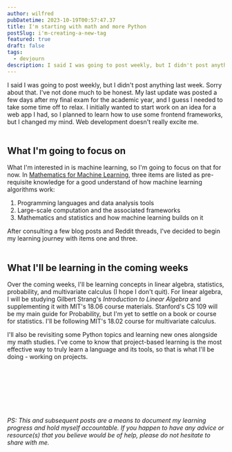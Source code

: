 ```yaml
---
author: wilfred
pubDatetime: 2023-10-19T00:57:47.37
title: I'm starting with math and more Python
postSlug: i'm-creating-a-new-tag
featured: true
draft: false
tags:
  - devjourn
description: I said I was going to post weekly, but I didn't post anything last week. Here's what I have for this week
---
```


I said I was going to post weekly, but I didn't post anything last week. Sorry about that. I've not done much to be honest. My last update was posted a few days after my final exam for the academic year, and I guess I needed to take some time off to relax. I initially wanted to start work on an idea for a web app I had, so I planned to learn how to use some frontend frameworks, but I changed my mind. Web development doesn't really excite me.
<br>
<br>

## What I'm going to focus on

What I'm interested in is machine learning, so I'm going to focus on that for now. In [Mathematics for Machine Learning](https://mml-book.github.io/), three items are listed as pre-requisite knowledge for a good understand of how machine learning algorithms work:

1. Programming languages and data analysis tools
2. Large-scale computation and the associated frameworks
3. Mathematics and statistics and how machine learning builds on it

After consulting a few blog posts and Reddit threads, I've decided to begin my learning journey with items one and three.
<br>
<br>

## What I'll be learning in the coming weeks

Over the coming weeks, I'll be learning concepts in linear algebra, statistics, probability, and multivariate calculus (I hope I don't quit). For linear algebra, I will be studying Gilbert Strang's _Introduction to Linear Algebra_ and supplementing it with MIT's 18.06 course materials. Stanford's CS 109 will be my main guide for Probability, but I'm yet to settle on a book or course for statistics. I'll be following MIT's 18.02 course for multivariate calculus.

I'll also be revisiting some Python topics and learning new ones alongside my math studies. I've come to know that project-based learning is the most effective way to truly learn a language and its tools, so that is what I'll be doing - working on projects.

<br> 
<br>  
<br>
<br>
<br>
<br>
  
*PS: This and subsequent posts are a means to document my learning progress and hold myself accountable. If you happen to have any advice or resource(s) that you believe would be of help, please do not hesitate to share with me.*
